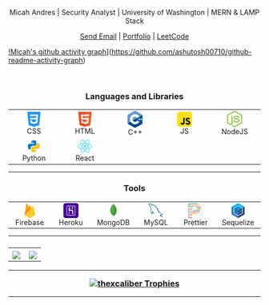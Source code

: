 <p align="center">Micah Andres | Security Analyst | University of Washington | MERN & LAMP Stack</p>

<p align="center">
	<a href="mailto:limbo.linux.dev@gmail.com" target="_blank" align="center">Send Email</a> |
	<a href="https://mandres2.github.io/minimalPortfolio/" target="_blank" align="center">Portfolio</a> |
	<a href="https://leetcode.com/salmon_is_decent/" target="_blank" align="center">LeetCode</a> 

<!-- Activity graph -->
[!Micah's github activity graph](https://github-readme-activity-graph.vercel.app/graph?username=mandres2&theme=react)](https://github.com/ashutosh00710/github-readme-activity-graph)

<!--
<p align="center">
<a href="#NoRoute">
<img align="center" src="https://activity-graph-devhk.herokuapp.com/graph?username=mandres2&theme=holi-theme&bg_color=0D1117&color=ffffff&point=ffffff&line=15f4ee&custom_title=Last%20month%20GitHub%20activity&hide_border=true&area=true%22%20alt=%22My%20monthly%20coding%20activity%22" alt="My monthly coding activity" />
</a>
</p>
-->

<br />

<h3 align="center">Languages and Libraries</h3>
	<p align="center">
	<table align="center">
		<tr align="center">
			<td align="center" width="96">
				<img align="center" alt="CSS3" width="30px" src="./blobs/language/css.svg" />
				<br />CSS
			</td>
			<td align="center" width="96">
				<img align="center" alt="HTML5" width="30px" src="./blobs/language/html.svg" />
				<br />HTML
			</td>
			<td align="center" width="96">
				<img align="center" alt="C++" width="30px" src="./blobs/language/cpp_logo.svg" />
				<br />C++
			</td>
			<td align="center" width="96">
				<img align="center" alt="JS" width="30px" src="./blobs/language/javascript-rounded.svg" />
				<br />JS
			</td>
			<td align="center" width="96">
				<img align="center" alt="NodeJS" width="30px" src="./blobs/libraries/nodejs.svg" />
				<br />NodeJS
			</td>
		</tr>
		<tr align="center">
			<td align="center" width="96">
				<img align="center" alt="Python" width="30px" src="./blobs/language/python.svg" />
				<br />Python
			</td>
			<td align="center" width="96">
				<img align="center" alt="React" width="30px" src="./blobs/libraries/react.svg" />
				<br />React
			</td>
		</tr>
	</table>
	</p><hr>
	<h3 align="center">Tools</h3>
	<p align="center">
	<table align="center">
		<tr align="center">
			<td align="center" width="96">
				<img align="center" alt="firebase" width="30px" src="./blobs/tools/firebase.svg" />
				<br />Firebase
			</td>
			<td align="center" width="96">
				<img align="center" alt="heroku" width="30px" src="./blobs/tools/heroku.svg" />
				<br />Heroku
			</td>
			<td align="center" width="96">
				<img align="center" alt="mongodb" width="30px" src="./blobs/tools/mongodb.svg" />
				<br />MongoDB
			</td>
			<td align="center" width="96">
				<img align="center" alt="mysql" width="30px" src="./blobs/tools/mysql.svg" />
				<br />MySQL
			</td>
			<td align="center" width="96">
				<img align="center" alt="prettier" width="30px" src="./blobs/tools/prettier.svg" />
				<br />Prettier
			</td>
			<td align="center" width="96">
				<img align="center" alt="sequelize" width="30px" src="./blobs/tools/sequelize.svg" />
				<br />Sequelize
			</td>
		</tr>
	</table>
	</p>
	<hr />

<h3 align="center"><h3>
	<table align="center">
		<tr>
		<!--
		<td align="center">
		 <a href="#go-nowhere">
			<img align="center" src="https://github-readme-stats-thexcaliber.vercel.app/api/wakatime?username=mandres2&theme=calm_cus&bg_color=0D1117&hide_border=true&langs_count=10&v=1">
			</a>
		</td>
		 -->
		<td align="center">
		 <a href="#go-nowhere">
			<img align="center" src="https://github-readme-stats-thexcaliber.vercel.app/api/top-langs/?username=mandres2&langs_count=10&layout=compact&theme=calm_cus&bg_color=0D1117&hide_border=true">
			</a>
		</td>
		<td align="center">
			<a href="#go-nowhere">
			<img align="center" src="https://github-readme-streak-stats.herokuapp.com/?user=mandres2&theme=light&hide_border=true&fire=red&sideNums=red">
			</a>
		</td>
	</table>
<hr />

<!-- Trophies -->
<p align="center">
<a href="#NoRoute"><div align="center"><img src="https://github-profile-trophy.vercel.app/?username=mandres2&theme=radical&no-frame=true&row=1&column=5&bg_color=0D1117" alt="thexcaliber Trophies" /></div></a></p>
<hr />
